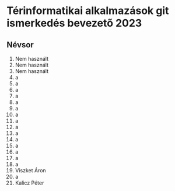 # Térinformatikai alkalmazások git ismerkedés bevezető 2023
## Névsor
1. Nem használt
2. Nem használt
3. Nem használt
4. a
5. a
6. a
7. a
8. a
9. a
10. a
11. a
12. a
13. a
14. a
15. a
16. a
17. a
18. a
19. Viszket Áron
20. a
21. Kalicz Péter
